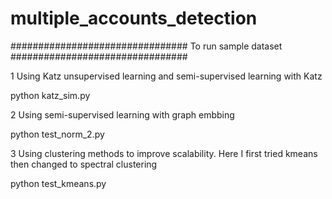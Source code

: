 # multiple_accounts_detection

################################
To run sample dataset 
################################

1 Using Katz unsupervised learning and semi-supervised learning with Katz

python katz_sim.py

2 Using semi-supervised learning with graph embbing 

python test_norm_2.py

3 Using clustering methods to improve scalability. Here I first tried kmeans then changed to spectral clustering

python test_kmeans.py


  
